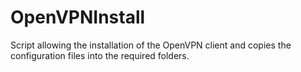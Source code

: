 # OpenVPNInstall
Script allowing the installation of the OpenVPN client and copies the configuration files into the required folders.
